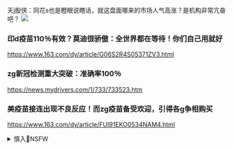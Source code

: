 天j股侠：同花s也是瞪眼说瞎话，就这盘面哪来的市场人气高涨？是机构非常亢奋吧？
<img src="https://wx4.sinaimg.cn/large/0024mRIFly1gmf631es98j60zs250wsg02.jpg">

### 印d疫苗110％有效？莫迪很骄傲：全世界都在等待！你们自己用就好
https://www.163.com/dy/article/G06S2R4S05371ZV3.html

### zg新冠检测重大突破：准确率100％
https://news.mydrivers.com/1/733/733523.htm

### 美疫苗接连出现不良反应！而zg疫苗备受欢迎，引得各g争相购买
https://www.163.com/dy/article/FUI91EKO0534NAM4.html

<details><summary>慎入🔞NSFW</summary>

Not Safe For Work
<img src="https://upload.wikimedia.org/wikipedia/commons/thumb/d/d3/Biohazard_Symbol_Specification.png/210px-Biohazard_Symbol_Specification.png">

<details><summary><b>风险自理Use At Your Own Risk🈲</summary>

### 高f：zg灭活疫苗速度走的最快是因为国外企业没有P3实验室
https://new.qq.com/omn/20201028/20201028A0ETKN00.html

### zg新冠检测重大突破：准确率100％
https://news.mydrivers.com/1/733/733523.htm

- 厉害，44个实验结果就可以证明准确率100％了

- 检测多次 才检测出来 那个怎么算

- 除了zg，还有哪个g家有疑似一说？

- 敢吹100%的非傻即骗！

</details>
</details>
